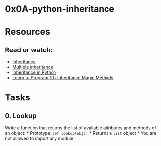 # 0x0A-python-inheritance

# Resources

## Read or watch:

* [Inheritance](https://docs.python.org/3/tutorial/classes.html#inheritance)
* [Multiple inheritance](https://docs.python.org/3/tutorial/classes.html#inheritance)
* [Inheritance in Python](https://www.geeksforgeeks.org/inheritance-in-python/)
* [Learn to Program 10 : Inheritance Magic Methods](https://www.youtube.com/watch?v=d8kCdLCi6Lk)


# Tasks

## 0. Lookup
Write a function that returns the list of available attributes and methods of an object:
	* Prototype: `def lookup(obj):`
	* Returns a `list` object
	* You are not allowed to import any module
